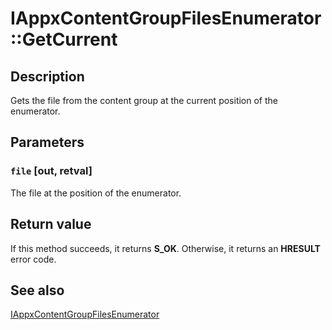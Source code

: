 # IAppxContentGroupFilesEnumerator::GetCurrent

## Description

Gets the file from the content group at the current position of the enumerator.

## Parameters

### `file` [out, retval]

The file at the position of the enumerator.

## Return value

If this method succeeds, it returns **S_OK**. Otherwise, it returns an **HRESULT** error code.

## See also

[IAppxContentGroupFilesEnumerator](https://learn.microsoft.com/windows/win32/api/appxpackaging/nn-appxpackaging-iappxcontentgroupfilesenumerator)